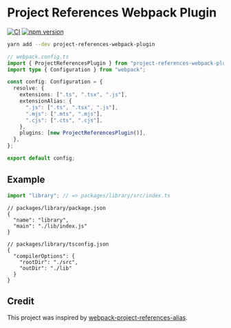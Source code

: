 # Project References Webpack Plugin

[![CI](https://github.com/neetly/project-references-webpack-plugin/actions/workflows/ci.yml/badge.svg)](https://github.com/neetly/project-references-webpack-plugin/actions/workflows/ci.yml)
[![npm version](https://img.shields.io/npm/v/project-references-webpack-plugin)](https://www.npmjs.com/package/project-references-webpack-plugin)

```sh
yarn add --dev project-references-webpack-plugin
```

```ts
// webpack.config.ts
import { ProjectReferencesPlugin } from "project-references-webpack-plugin";
import type { Configuration } from "webpack";

const config: Configuration = {
  resolve: {
    extensions: [".ts", ".tsx", ".js"],
    extensionAlias: {
      ".js": [".ts", ".tsx", ".js"],
      ".mjs": [".mts", ".mjs"],
      ".cjs": [".cts", ".cjs"],
    },
    plugins: [new ProjectReferencesPlugin()],
  },
};

export default config;
```

## Example

```ts
import "library"; // => packages/library/src/index.ts
```

```jsonc
// packages/library/package.json
{
  "name": "library",
  "main": "./lib/index.js"
}
```

```jsonc
// packages/library/tsconfig.json
{
  "compilerOptions": {
    "rootDir": "./src",
    "outDir": "./lib"
  }
}
```

## Credit

This project was inspired by
[webpack-project-references-alias](https://github.com/microsoft/webpack-project-references-alias).
